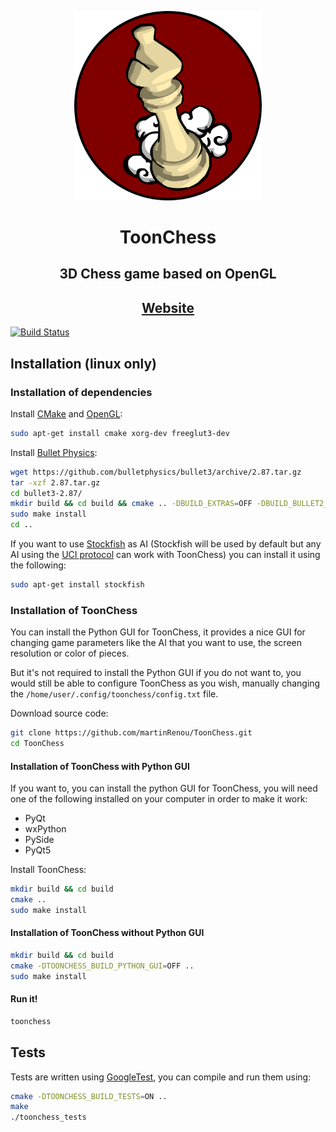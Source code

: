 <p align="center"><a href="https://martinrenou.github.io/ToonChess/"><img width="300" src="images/logo.png"></a></p>
<h1 align="center">ToonChess</h1>
<h2 align="center"> 3D Chess game based on OpenGL </h1>
<h2 align="center"><a href="https://martinrenou.github.io/ToonChess/">Website</a></h1>

[![Build Status](https://travis-ci.org/martinRenou/ToonChess.svg?branch=master)](https://travis-ci.org/martinRenou/ToonChess)

## Installation (linux only)

### Installation of dependencies

Install [CMake](https://cmake.org/) and [OpenGL](https://www.opengl.org/):
```bash
sudo apt-get install cmake xorg-dev freeglut3-dev
```

Install [Bullet Physics](http://bulletphysics.org/wordpress/):
```bash
wget https://github.com/bulletphysics/bullet3/archive/2.87.tar.gz
tar -xzf 2.87.tar.gz
cd bullet3-2.87/
mkdir build && cd build && cmake .. -DBUILD_EXTRAS=OFF -DBUILD_BULLET2_DEMOS=OFF -DBUILD_CPU_DEMOS=OFF -DBUILD_OPENGL3_DEMOS=OFF
sudo make install
cd ..
```

If you want to use [Stockfish](https://stockfishchess.org/) as AI (Stockfish will be used by default but any AI using the [UCI protocol](http://wbec-ridderkerk.nl/html/UCIProtocol.html) can work with ToonChess) you can install it using the following:
```bash
sudo apt-get install stockfish
```

### Installation of ToonChess

You can install the Python GUI for ToonChess, it provides a nice GUI for changing game parameters like the AI that you want to use, the screen resolution or color of pieces.

But it's not required to install the Python GUI if you do not want to, you would still be able to configure ToonChess as you wish, manually changing the `/home/user/.config/toonchess/config.txt` file.

Download source code:
```bash
git clone https://github.com/martinRenou/ToonChess.git
cd ToonChess
```

#### Installation of ToonChess with Python GUI

If you want to, you can install the python GUI for ToonChess, you will need one of the following installed on your computer in order to make it work:

- PyQt
- wxPython
- PySide
- PyQt5

Install ToonChess:
```bash
mkdir build && cd build
cmake ..
sudo make install
```

#### Installation of ToonChess without Python GUI

```bash
mkdir build && cd build
cmake -DTOONCHESS_BUILD_PYTHON_GUI=OFF ..
sudo make install
```

#### Run it!
```bash
toonchess
```

## Tests

Tests are written using [GoogleTest](https://github.com/google/googletest),
you can compile and run them using:
```bash
cmake -DTOONCHESS_BUILD_TESTS=ON ..
make
./toonchess_tests
```
